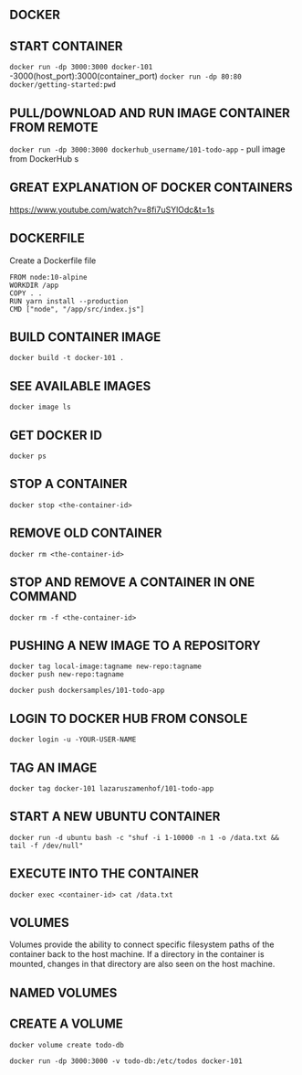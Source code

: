 ## DOCKER

## START CONTAINER

`docker run -dp 3000:3000 docker-101` -3000(host_port):3000(container_port)
`docker run -dp 80:80 docker/getting-started:pwd`

## PULL/DOWNLOAD AND RUN IMAGE CONTAINER FROM REMOTE

`docker run -dp 3000:3000 dockerhub_username/101-todo-app` - pull image from DockerHub
s
## GREAT EXPLANATION OF DOCKER CONTAINERS

<https://www.youtube.com/watch?v=8fi7uSYlOdc&t=1s>

## DOCKERFILE

Create a Dockerfile file

```
FROM node:10-alpine
WORKDIR /app
COPY . .
RUN yarn install --production
CMD ["node", "/app/src/index.js"]
```

## BUILD CONTAINER IMAGE

`docker build -t docker-101 .`

## SEE AVAILABLE IMAGES

`docker image ls`

## GET DOCKER ID 

`docker ps`

## STOP A CONTAINER

`docker stop <the-container-id>`

## REMOVE OLD CONTAINER

`docker rm <the-container-id>`

## STOP AND REMOVE A CONTAINER IN ONE COMMAND

`docker rm -f <the-container-id>`

## PUSHING A NEW IMAGE TO A REPOSITORY

```
docker tag local-image:tagname new-repo:tagname
docker push new-repo:tagname
```

`docker push dockersamples/101-todo-app`

## LOGIN TO DOCKER HUB FROM CONSOLE

`docker login -u -YOUR-USER-NAME`

## TAG AN IMAGE

`docker tag docker-101 lazaruszamenhof/101-todo-app`

## START A NEW UBUNTU CONTAINER

`docker run -d ubuntu bash -c "shuf -i 1-10000 -n 1 -o /data.txt && tail -f /dev/null"`

## EXECUTE INTO THE CONTAINER

`docker exec <container-id> cat /data.txt`

## VOLUMES

Volumes provide the ability to connect specific filesystem paths of the container back to the host machine. If a directory in the container is mounted, changes in that directory are also seen on the host machine. 

## NAMED VOLUMES

## CREATE A VOLUME

`docker volume create todo-db`

`docker run -dp 3000:3000 -v todo-db:/etc/todos docker-101`